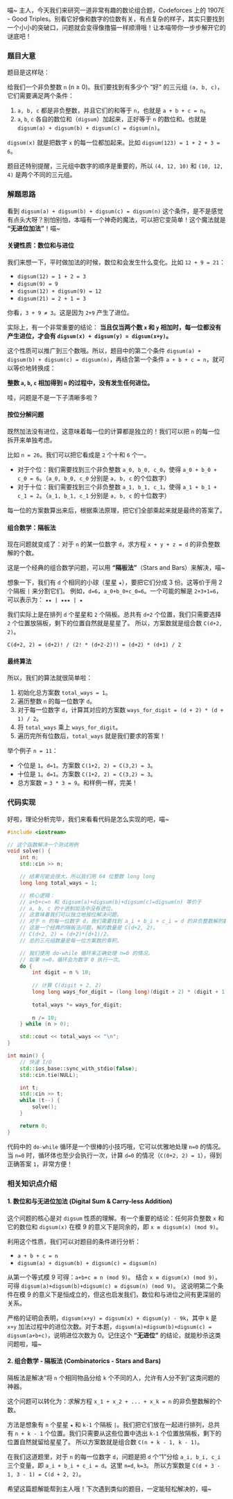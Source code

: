 喵~ 主人，今天我们来研究一道非常有趣的数论组合题，Codeforces 上的 1907E - Good Triples。别看它好像和数字的位数有关，有点复杂的样子，其实只要找到一个小小的突破口，问题就会变得像撸猫一样顺滑哦！让本喵带你一步步解开它的谜底吧！

### 题目大意

题目是这样哒：

给我们一个非负整数 `n` (n ≥ 0)。我们要找到有多少个 “好” 的三元组 `(a, b, c)`，它们需要满足两个条件：

1.  `a, b, c` 都是非负整数，并且它们的和等于 `n`，也就是 `a + b + c = n`。
2.  `a`, `b`, `c` 各自的数位和（`digsum`）加起来，正好等于 `n` 的数位和。也就是 `digsum(a) + digsum(b) + digsum(c) = digsum(n)`。

`digsum(x)` 就是把数字 `x` 的每一位都加起来。比如 `digsum(123) = 1 + 2 + 3 = 6`。

题目还特别提醒，三元组中数字的顺序是重要的，所以 `(4, 12, 10)` 和 `(10, 12, 4)` 是两个不同的三元组。

### 解题思路

看到 `digsum(a) + digsum(b) + digsum(c) = digsum(n)` 这个条件，是不是感觉有点头大呀？别怕别怕，本喵有一个神奇的魔法，可以把它变简单！这个魔法就是 **“无进位加法”**！喵~

#### 关键性质：数位和与进位

我们来想一下，平时做加法的时候，数位和会发生什么变化。比如 `12 + 9 = 21`：
*   `digsum(12) = 1 + 2 = 3`
*   `digsum(9) = 9`
*   `digsum(12) + digsum(9) = 12`
*   `digsum(21) = 2 + 1 = 3`

你看，`3 + 9 ≠ 3`。这是因为 `2+9` 产生了进位。

实际上，有一个非常重要的结论：
**当且仅当两个数 `x` 和 `y` 相加时，每一位都没有产生进位，才会有 `digsum(x) + digsum(y) = digsum(x+y)`。**

这个性质可以推广到三个数哦。所以，题目中的第二个条件 `digsum(a) + digsum(b) + digsum(c) = digsum(n)`，再结合第一个条件 `a + b + c = n`，就可以等价地转换成：

**整数 `a`, `b`, `c` 相加得到 `n` 的过程中，没有发生任何进位。**

哇，问题是不是一下子清晰多啦？

#### 按位分解问题

既然加法没有进位，这意味着每一位的计算都是独立的！我们可以把 `n` 的每一位拆开来单独考虑。

比如 `n = 26`。我们可以把它看成是 `2` 个十和 `6` 个一。
*   对于个位：我们需要找到三个非负整数 `a_0, b_0, c_0`，使得 `a_0 + b_0 + c_0 = 6`。（`a_0, b_0, c_0` 分别是 `a, b, c` 的个位数字）
*   对于十位：我们需要找到三个非负整数 `a_1, b_1, c_1`，使得 `a_1 + b_1 + c_1 = 2`。（`a_1, b_1, c_1` 分别是 `a, b, c` 的十位数字）

每一位的方案数算出来后，根据乘法原理，把它们全部乘起来就是最终的答案了。

#### 组合数学：隔板法

现在问题就变成了：对于 `n` 的某一位数字 `d`，求方程 `x + y + z = d` 的非负整数解的个数。

这是一个经典的组合数学问题，可以用 **“隔板法”**（Stars and Bars）来解决，喵~

想象一下，我们有 `d` 个相同的小球（星星 `★`），要把它们分成 3 份。这等价于用 2 个隔板 `|` 来分割它们。
例如，`d=6`，`a_0+b_0+c_0=6`。一个可能的解是 `2+3+1=6`，可以表示为：
`★★ | ★★★ | ★`

我们实际上是在排列 `d` 个星星和 `2` 个隔板。总共有 `d+2` 个位置，我们只需要选择 `2` 个位置放隔板，剩下的位置自然就是星星了。
所以，方案数就是组合数 `C(d+2, 2)`。

`C(d+2, 2) = (d+2)! / (2! * (d+2-2)!) = (d+2) * (d+1) / 2`

#### 最终算法

所以，我们的算法就很简单啦：
1.  初始化总方案数 `total_ways = 1`。
2.  遍历整数 `n` 的每一位数字 `d`。
3.  对于每一位数字 `d`，计算其对应的方案数 `ways_for_digit = (d + 2) * (d + 1) / 2`。
4.  将 `total_ways` 乘上 `ways_for_digit`。
5.  遍历完所有位数后，`total_ways` 就是我们要求的答案！

举个例子 `n = 11`：
*   个位是 `1`。`d=1`。方案数 `C(1+2, 2) = C(3,2) = 3`。
*   十位是 `1`。`d=1`。方案数 `C(1+2, 2) = C(3,2) = 3`。
*   总方案数 = `3 * 3 = 9`。和样例一样，完美！

### 代码实现

好啦，理论分析完毕，我们来看看代码是怎么实现的吧，喵~

```cpp
#include <iostream>

// 这个函数解决一个测试用例
void solve() {
    int n;
    std::cin >> n;

    // 结果可能会很大，所以我们用 64 位整数 long long
    long long total_ways = 1;

    // 核心逻辑：
    // a+b+c=n 和 digsum(a)+digsum(b)+digsum(c)=digsum(n) 等价于
    // a, b, c 的十进制加法中没有进位。
    // 这意味着我们可以独立地按位解决问题。
    // 对于 n 的每一位数字 d，我们需要找到 a_i + b_i + c_i = d 的非负整数解的数量。
    // 这是一个经典的隔板法问题，解的数量是 C(d+2, 2)。
    // C(d+2, 2) = (d+2)*(d+1)/2。
    // 总的三元组数量是每一位方案数的乘积。

    // 我们使用 do-while 循环来正确处理 n=0 的情况。
    // 如果 n=0，循环会为数字 0 执行一次。
    do {
        int digit = n % 10;
        
        // 计算 C(digit + 2, 2)
        long long ways_for_digit = (long long)(digit + 2) * (digit + 1) / 2;
        
        total_ways *= ways_for_digit;
        
        n /= 10;
    } while (n > 0);

    std::cout << total_ways << "\n";
}

int main() {
    // 快速 I/O
    std::ios_base::sync_with_stdio(false);
    std::cin.tie(NULL);

    int t;
    std::cin >> t;
    while (t--) {
        solve();
    }

    return 0;
}
```

代码中的 `do-while` 循环是一个很棒的小技巧哦，它可以优雅地处理 `n=0` 的情况。当 `n=0` 时，循环体也至少会执行一次，计算 `d=0` 的情况（`C(0+2, 2) = 1`），得到正确答案 `1`，非常方便！

### 相关知识点介绍

#### 1. 数位和与无进位加法 (Digital Sum & Carry-less Addition)

这个问题的核心是对 `digsum` 性质的理解。有一个重要的结论：任何非负整数 `x` 和它的数位和 `digsum(x)` 在模 9 的意义下是同余的，即 `x ≡ digsum(x) (mod 9)`。

利用这个性质，我们可以对题目的条件进行分析：
*   `a + b + c = n`
*   `digsum(a) + digsum(b) + digsum(c) = digsum(n)`

从第一个等式模 9 可得：`a+b+c ≡ n (mod 9)`。
结合 `x ≡ digsum(x) (mod 9)`，可得 `digsum(a)+digsum(b)+digsum(c) ≡ digsum(n) (mod 9)`。
这说明第二个条件在模 9 的意义下是恒成立的，但这也启发我们，数位和与进位之间有更深层的关系。

严格的证明会表明，`digsum(x+y) = digsum(x) + digsum(y) - 9k`，其中 `k` 是 `x+y` 加法过程中的进位次数。对于本题，`digsum(a)+digsum(b)+digsum(c) = digsum(a+b+c)`，说明进位次数为 0。记住这个 **“无进位”** 的结论，就能秒杀这类问题啦，喵~

#### 2. 组合数学 - 隔板法 (Combinatorics - Stars and Bars)

隔板法是解决“将 `n` 个相同物品分给 `k` 个不同的人，允许有人分不到”这类问题的神器。

这个问题可以转化为：求解方程 `x_1 + x_2 + ... + x_k = n` 的非负整数解的个数。

方法是想象有 `n` 个星星 `★` 和 `k-1` 个隔板 `|`。我们把它们放在一起进行排列，总共有 `n + k - 1` 个位置。我们只需要从这些位置中选出 `k-1` 个位置放隔板，剩下的位置自然就留给星星了。
所以方案数就是组合数 `C(n + k - 1, k - 1)`。

在我们这道题里，对于 `n` 的每一位数字 `d`，问题是把 `d` 个“1”分给 `a_i, b_i, c_i` 三个变量，即 `a_i + b_i + c_i = d`。这里 `n=d`, `k=3`。
所以方案数是 `C(d + 3 - 1, 3 - 1) = C(d + 2, 2)`。

希望这篇题解能帮到主人哦！下次遇到类似的题目，一定能轻松解决的，喵~